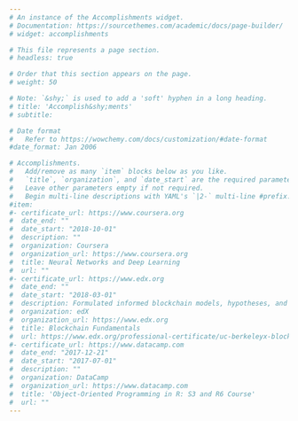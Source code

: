 ```yaml
---
# An instance of the Accomplishments widget.
# Documentation: https://sourcethemes.com/academic/docs/page-builder/
# widget: accomplishments

# This file represents a page section.
# headless: true

# Order that this section appears on the page.
# weight: 50

# Note: `&shy;` is used to add a 'soft' hyphen in a long heading.
# title: 'Accomplish&shy;ments'
# subtitle:

# Date format
#   Refer to https://wowchemy.com/docs/customization/#date-format
#date_format: Jan 2006

# Accomplishments.
#   Add/remove as many `item` blocks below as you like.
#   `title`, `organization`, and `date_start` are the required parameters.
#   Leave other parameters empty if not required.
#   Begin multi-line descriptions with YAML's `|2-` multi-line #prefix.
#item:
#- certificate_url: https://www.coursera.org
#  date_end: ""
#  date_start: "2018-10-01"
#  description: ""
#  organization: Coursera
#  organization_url: https://www.coursera.org
#  title: Neural Networks and Deep Learning
#  url: ""
#- certificate_url: https://www.edx.org
#  date_end: ""
#  date_start: "2018-03-01"
#  description: Formulated informed blockchain models, hypotheses, and use cases.
#  organization: edX
#  organization_url: https://www.edx.org
#  title: Blockchain Fundamentals
#  url: https://www.edx.org/professional-certificate/uc-berkeleyx-blockchain-fundamentals
#- certificate_url: https://www.datacamp.com
#  date_end: "2017-12-21"
#  date_start: "2017-07-01"
#  description: ""
#  organization: DataCamp
#  organization_url: https://www.datacamp.com
#  title: 'Object-Oriented Programming in R: S3 and R6 Course'
#  url: ""
---
```

